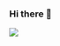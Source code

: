 ### Hi there 👋

<!--
**rosefun/rosefun** is a ✨ _special_ ✨ repository because its `README.md` (this file) appears on your GitHub profile.

Here are some ideas to get you started:

- 🔭 I’m currently working on ...
- 🌱 I’m currently learning ...
- 👯 I’m looking to collaborate on ...
- 🤔 I’m looking for help with ...
- 💬 Ask me about ...
- 📫 How to reach me: ...
- 😄 Pronouns: ...
- ⚡ Fun fact: ...
-->

<a href="https://github.com/rosefun/SemiSupervised">
  <img align="center" src="https://github-readme-stats.vercel.app/api/pin/?username=rosefun&repo=semisupervised&cache_seconds=18000&theme=radical" />
</a>
